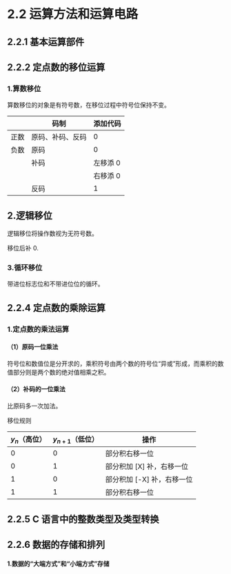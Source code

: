 # 2.2 运算方法和运算电路

## 2.2.1 基本运算部件

## 2.2.2 定点数的移位运算

### 1.算数移位

算数移位的对象是有符号数，在移位过程中符号位保持不变。

|      | 码制             | 添加代码 |
| ---- | ---------------- | -------- |
| 正数 | 原码、补码、反码 | 0        |
| 负数 | 原码             | 0        |
|      | 补码             | 左移添 0 |
|      |                  | 右移添 0 |
|      | 反码             | 1        |

## 2.逻辑移位

逻辑移位将操作数视为无符号数。

移位后补 0.

### 3.循环移位

带进位标志位和不带进位位的循环。

## 2.2.4 定点数的乘除运算

### 1.定点数的乘法运算

#### （1）原码一位乘法

符号位和数值位是分开求的，乘积符号由两个数的符号位“异或”形成，而乘积的数值部分则是两个数的绝对值相乘之积。

#### （2）补码的一位乘法

比原码多一次加法。

移位规则

| $y_{n}$（高位） | $y_{n+1}$（低位） | 操作                       |
| --------------- | ----------------- | -------------------------- |
| 0               | 0                 | 部分积右移一位             |
| 0               | 1                 | 部分积加 [X] 补，右移一位  |
| 1               | 0                 | 部分积加 [-X] 补，右移一位 |
| 1               | 1                 | 部分积右移一位             |

## 2.2.5 C 语言中的整数类型及类型转换

## 2.2.6 数据的存储和排列

#### 1.数据的“大端方式”和“小端方式”存储


